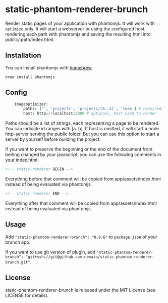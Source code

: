 # static-phantom-renderer-brunch

Render static pages of your application with phantomjs. It will work with `--optimize` only. It will start a webserver or using the configured host, rendering each path with phantomjs and saving the resulting html into public/:path/index.html.


## Installation
You can install phantomjs with [homebrew](http://mxcl.github.com/homebrew/)

```shell
brew install phantomjs
```

## Config
```coffeescript
	imageoptimizer:
		paths: ['', 'projects', 'projects/[0..3]', 'team'] # required: list of paths to render
		host: http://localhost:8080 # optional, host used to render
```
Paths should be a list of strings, each representing a page to be rendered. You can indicate id ranges with [a..b].
If host is omitted, it will start a node http-server serving the public folder. But you can use this option to start a server by yourself before building the project. 

If you want to preserve the beginning or the end of the document from beihng changed by your javascript, you can use the following comments in your index.html:

```html
<!-- static-renderer BEGIN -->
```
Everything before that comment will be copied from app/assets/index.html instead of being evaluated via phantomjs.

```html
<!-- static-renderer END -->
```
Everything after that comment will be copied from app/assets/index.html instead of being evaluated via phantomjs.

## Usage
Add `"static-phantom-renderer-brunch": "0.0.6"` to `package.json` of your brunch app.

If you want to use git version of plugin, add
`"static-phantom-renderer-brunch": "git+ssh://git@github.com:nemata/static-phantom-renderer-brunch.git"`.

## License
static-phantom-renderer-brunch is released under the MIT License (see LICENSE for details).
